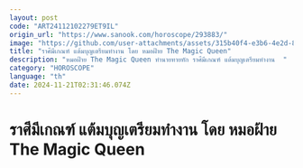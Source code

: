 ```yaml
---
layout: post
code: "ART24112102279ET9IL"
origin_url: "https://www.sanook.com/horoscope/293883/"
image: "https://github.com/user-attachments/assets/315b40f4-e3b6-4e2d-8663-982253559a9e"
title: "ราศีมีเกณฑ์ แต้มบุญเตรียมทำงาน โดย หมอฝ้าย The Magic Queen"
description: "หมอฝ้าย The Magic Queen ทำนายทายทัก ราศีมีเกณฑ์ แต้มบุญเตรียมทำงาน  "
category: "HOROSCOPE"
language: "th"
date: 2024-11-21T02:31:46.074Z
---
```


# ราศีมีเกณฑ์ แต้มบุญเตรียมทำงาน โดย หมอฝ้าย The Magic Queen